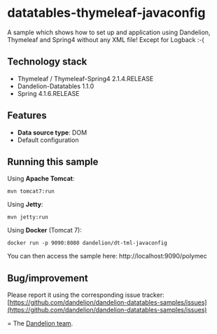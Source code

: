 datatables-thymeleaf-javaconfig
=================================================================

A sample which shows how to set up and application using Dandelion, Thymeleaf and Spring4 without any XML file! Except for Logback :-(

## Technology stack

 - Thymeleaf / Thymeleaf-Spring4 2.1.4.RELEASE
 - Dandelion-Datatables 1.1.0
 - Spring 4.1.6.RELEASE

## Features
		
 - __Data source type__: DOM
 - Default configuration

## Running this sample

Using __Apache Tomcat__:

    mvn tomcat7:run

Using __Jetty__:

    mvn jetty:run

Using __Docker__ (Tomcat 7):

    docker run -p 9090:8080 dandelion/dt-tml-javaconfig

You can then access the sample here: http://localhost:9090/polymec

## Bug/improvement

Please report it using the corresponding issue tracker: [https://github.com/dandelion/dandelion-datatables-samples/issues](https://github.com/dandelion/dandelion-datatables-samples/issues)

=
The [Dandelion team](http://dandelion.github.io/team/).